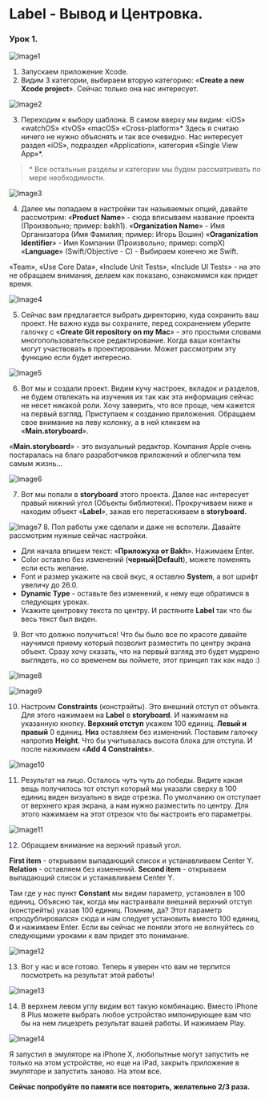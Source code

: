 # Label - Вывод и Центровка.
### Урок 1.

![Image1](https://raw.githubusercontent.com/BakhMedia/Swift1.1-LabelAndConstraint/master/images/1.png "Image1")

1. Запускаем приложение Xcode.
2. Видим 3 категории, выбираем вторую категорию: «**Create a new Xcode project**». Сейчас только она нас интересует.

![Image2](https://raw.githubusercontent.com/BakhMedia/Swift1.1-LabelAndConstraint/master/images/2.png "Image2")

3. Переходим к выбору шаблона. В самом вверху мы видим:
«iOS» «watchOS» «tvOS» «macOS» «Cross-platform»* 
Здесь я считаю ничего не нужно объяснять и так все очевидно.
Нас интересует раздел «iOS», подраздел «Application», категория «Single View App»*.

> \* Все остальные разделы и категории мы будем рассматривать по мере необходимости.

![Image3](https://raw.githubusercontent.com/BakhMedia/Swift1.1-LabelAndConstraint/master/images/3.png "Image3")

4. Далее мы попадаем в настройки так называемых опций, давайте рассмотрим:
«**Product Name**» - сюда вписываем название проекта (Произвольно; пример: bakh1).
«**Organization Name**» - Имя Организатора (Имя Фамилия; пример: Игорь Вошин)
«**Oraganization  Identifier**» - Имя Компании (Произвольно; пример: compX)
«**Language**» (Swift/Objective - C) - Выбираем конечно же Swift.

«Team», «Use Core Data», «Include Unit Tests», «Include UI Tests» - на это не обращаем внимания, делаем как показано, ознакомимся как придет время.

![Image4](https://raw.githubusercontent.com/BakhMedia/Swift1.1-LabelAndConstraint/master/images/4.png "Image4")

5. Сейчас вам предлагается выбрать директорию, куда сохранить ваш проект. Не важно куда вы сохраните, перед сохранением уберите галочку с «**Create Git repository on my Mac**» - это простыми словами многопользовательское редактирование. Когда ваши контакты могут участвовать в проектировании. Может рассмотрим эту функцию если будет интересно.

![Image5](https://raw.githubusercontent.com/BakhMedia/Swift1.1-LabelAndConstraint/master/images/5.png "Image5")

6. Вот мы и создали проект. Видим кучу настроек, вкладок и разделов, не будем отвлекать на изучения их так как эта информация сейчас не несет никакой роли. Хочу заверить, что все проще, чем кажется на первый взгляд. 
Приступаем к созданию приложения. Обращаем свое внимание на леву колонку, а в ней кликаем на «**Main.storyboard**». 

«**Main.storyboard**» - это визуальный редактор. Компания Apple очень постаралась на благо разработчиков приложений и облегчила тем самым жизнь…

![Image6](https://raw.githubusercontent.com/BakhMedia/Swift1.1-LabelAndConstraint/master/images/6.gif "Image6")

7. Вот мы попали в **storyboard** этого проекта. Далее нас интересует правый нижний угол (Объекты библиотеки). Прокручиваем ниже и находим объект «**Label**», зажав его перетаскиваем в **storyboard**.

![Image7](https://raw.githubusercontent.com/BakhMedia/Swift1.1-LabelAndConstraint/master/images/7.gif "Image7")
8. Пол работы уже сделали и даже не вспотели. Давайте рассмотрим нужные сейчас настройки.
* Для начала  впишем текст: «**Приложуха от Bakh**». Нажимаем Enter.
* Color оставлю без изменений (**черный|Default**), можете поменять если есть желание.
* Font и размер укажите на свой вкус, я оставлю **System**, а вот шрифт увеличу до 26.0.
* **Dynamic Type** - оставьте без изменений, к нему еще обратимся в следующих уроках.
* Укажите центровку текста по центру.
И растяните **Label** так что бы весь текст был виден.


9. Вот что должно получиться! Что бы было все по красоте давайте научимся приему который позволит разместить по центру экрана объект. Сразу хочу сказать, что на первый взгляд это будет мудрено выглядеть, но со временем вы поймете, этот принцип так как надо :)

![Image8](https://raw.githubusercontent.com/BakhMedia/Swift1.1-LabelAndConstraint/master/images/8.png "Image8")

![Image9](https://raw.githubusercontent.com/BakhMedia/Swift1.1-LabelAndConstraint/master/images/9.png "Image9")

10. Настроим **Constraints** (констрэйты).
Это внешний отступ от объекта. Для этого нажимаем на **Label** в **storyboard**. 
И нажимаем на указанную кнопку.
**Верхний отступ** укажем 100 единиц. 
**Левый и правый** 0 единиц.
**Низ** оставляем без изменений.
Поставим галочку напротив **Height**. Что бы учитывалась высота блока для отступа. И после нажимаем «**Add 4 Constraints**».

![Image10](https://raw.githubusercontent.com/BakhMedia/Swift1.1-LabelAndConstraint/master/images/10.png "Image10")

11. Результат на лицо. Осталось чуть чуть до победы. Видите какая вещь получилось тот отступ который мы указали сверху в 100 единиц виден визуально в виде отрезка. По умолчанию он отступает от верхнего края экрана, а нам нужно разместить по центру. Для этого нажимаем на этот отрезок что бы настроить его параметры.

![Image11](https://raw.githubusercontent.com/BakhMedia/Swift1.1-LabelAndConstraint/master/images/11.png "Image11")

12. Обращаем внимание на верхний правый угол.

**First item**  - открываем выпадающий список и устанавливаем Center Y.
**Relation** -  оставляем без изменений.
**Second item** - открываем выпадающий список и устанавливаем Center Y.

Там где у нас пункт **Constant** мы видим параметр, установлен в 100 единиц. Объясню так, когда мы настраивали внешний верхний отступ (констрейты) указав 100 единиц. Помним, да? Этот параметр «продублировался» сюда и нам следует установить вместо 100 единиц, **0** и нажимаем Enter. Если вы сейчас не поняли этого не волнуйтесь со следующими уроками к вам придет это понимание.


![Image12](https://raw.githubusercontent.com/BakhMedia/Swift1.1-LabelAndConstraint/master/images/12.png "Image12")

13. Вот у нас и все готово. Теперь я уверен что вам не терпится посмотреть на результат этой работы!


![Image13](https://raw.githubusercontent.com/BakhMedia/Swift1.1-LabelAndConstraint/master/images/13.png "Image13")

14. В верхнем левом углу видим вот такую комбинацию. Вместо iPhone 8 Plus можете выбрать любое устройство импонирующее вам что бы на нем лицезреть результат вашей работы. И нажимаем Play.

![Image14](https://raw.githubusercontent.com/BakhMedia/Swift1.1-LabelAndConstraint/master/images/14.png "Image14")

Я запустил в эмуляторе на iPhone X, любопытные могут запустить не только на этом устройстве, но еще на iPad, закрыть приложение в эмуляторе и запустить заново. На этом все. 



**Сейчас попробуйте по памяти все повторить, желательно 2/3 раза.**
